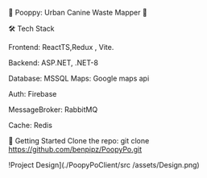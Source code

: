 🐾 Pooppy: Urban Canine Waste Mapper 💩

🛠️ Tech Stack

Frontend: ReactTS,Redux , Vite.

Backend: ASP.NET, .NET-8

Database: MSSQL
Maps: Google maps api

Auth: Firebase

MessageBroker: RabbitMQ

Cache: Redis

🚀 Getting Started
Clone the repo: git clone https://github.com/benpipz/PoopyPo.git

!Project Design](./PoopyPoClient/src
/assets/Design.png)
